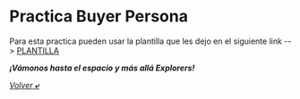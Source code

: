 # Practica Buyer Persona

Para esta practica pueden usar la plantilla que les dejo en el siguiente link --> [PLANTILLA](./2.-persona.pdf)

***¡Vámonos hasta el espacio y más allá Explorers!***

[*Volver* **&ldca;**](/01%20-%20INTRO/README.md "Regresar a página anterior")